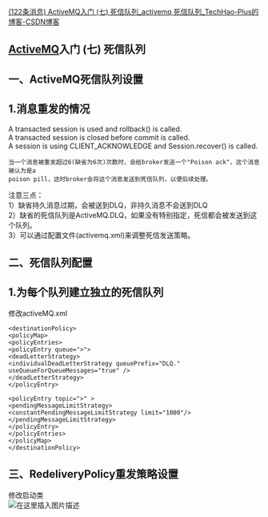 [(122条消息) ActiveMQ入门 (七) 死信队列\_activemq 死信队列\_TechHao-Plus的博客-CSDN博客](https://blog.csdn.net/weixin_42639673/article/details/124303637)

## [ActiveMQ](https://so.csdn.net/so/search?q=ActiveMQ&spm=1001.2101.3001.7020)入门 (七) 死信队列

## 一、ActiveMQ死信队列设置

## 1.消息重发的情况

A transacted session is used and rollback() is called.  
A transacted session is closed before commit is called.  
A session is using CLIENT\_ACKNOWLEDGE and Session.recover() is called.

```
当一个消息被重发超过6(缺省为6次)次数时，会给broker发送一个"Poison ack"，这个消息被认为是a
poison pill，这时broker会将这个消息发送到死信队列，以便后续处理。
```

注意三点：  
1）缺省持久消息过期，会被送到DLQ，非持久消息不会送到DLQ  
2）缺省的死信队列是ActiveMQ.DLQ，如果没有特别指定，死信都会被发送到这个队列。  
3）可以通过配置文件(activemq.xml)来调整死信发送策略。

## 二、死信队列配置

## 1.为每个队列建立独立的死信队列

修改activeMQ.xml

```
<destinationPolicy>
<policyMap>
<policyEntries>
<policyEntry queue=">">
<deadLetterStrategy>
<individualDeadLetterStrategy queuePrefix="DLQ."
useQueueForQueueMessages="true" />
</deadLetterStrategy>
</policyEntry>

<policyEntry topic=">" >
<pendingMessageLimitStrategy>
<constantPendingMessageLimitStrategy limit="1000"/>
</pendingMessageLimitStrategy>
</policyEntry>
</policyEntries>
</policyMap>
</destinationPolicy>
```

## 三、RedeliveryPolicy重发策略设置

修改启动类  
![在这里插入图片描述](https://img-blog.csdnimg.cn/9831530ca6664243b4e5586cf4bccad1.png?x-oss-process=image/watermark,type_d3F5LXplbmhlaQ,shadow_50,text_Q1NETiBAd2VpeGluXzQyNjM5Njcz,size_20,color_FFFFFF,t_70,g_se,x_16)